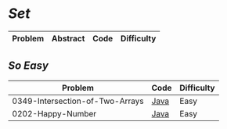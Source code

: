 # *Set*

|Problem|Abstract|Code|Difficulty|
| --- | --- | --- | --- |

## *So Easy*
|Problem|Code|Difficulty|
| --- | --- | --- |
|0349-Intersection-of-Two-Arrays|[Java](../LeetCode/Java/0349-Intersection-of-Two-Arrays/src)|Easy|
|0202-Happy-Number|[Java](../LeetCode/Java/0202-Happy-Number/src)|Easy|
